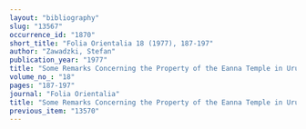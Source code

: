 ```yaml
---
layout: "bibliography"
slug: "13567"
occurrence_id: "1870"
short_title: "Folia Orientalia 18 (1977), 187-197"
author: "Zawadzki, Stefan"
publication_year: "1977"
title: "Some Remarks Concerning the Property of the Eanna Temple in Uruk (7th Century B.C.)"
volume_no_: "18"
pages: "187-197"
journal: "Folia Orientalia"
title: "Some Remarks Concerning the Property of the Eanna Temple in Uruk (7th Century B.C.)"
previous_item: "13570"
---
```

